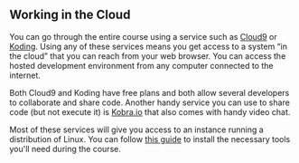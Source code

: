 ## Working in the Cloud

You can go through the entire course using a service such as [Cloud9](https://c9.io/) or [Koding](https://koding.com/). Using any of these services means you get access to a system “in the cloud” that you can reach from your web browser. You can access the hosted development environment from any computer connected to the internet. 

Both Cloud9 and Koding have free plans and both allow several developers to collaborate and share code. Another handy service you can use to share code (but not execute it) is [Kobra.io](https://kobra.io) that also comes with handy video chat. 

Most of these services will give you access to an instance running a distribution of Linux. You can follow [this guide](/linux.md) to install the necessary tools you'll need during the course.